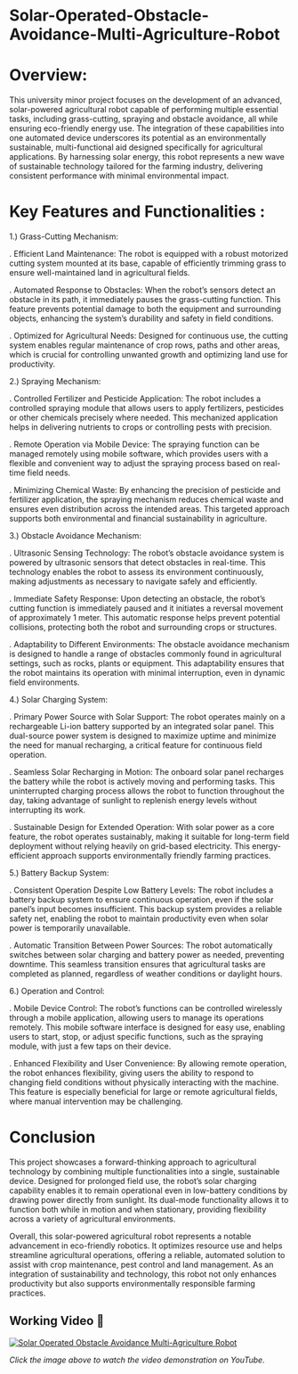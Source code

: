# Solar-Operated-Obstacle-Avoidance-Multi-Agriculture-Robot
# Overview:
This university minor project focuses on the development of an advanced, solar-powered agricultural robot capable of performing multiple essential tasks, including grass-cutting, spraying and obstacle avoidance, all while ensuring eco-friendly energy use. The integration of these capabilities into one automated device underscores its potential as an environmentally sustainable, multi-functional aid designed specifically for agricultural applications. By harnessing solar energy, this robot represents a new wave of sustainable technology tailored for the farming industry, delivering consistent performance with minimal environmental impact.

# Key Features and Functionalities : 
1.) Grass-Cutting Mechanism:

. Efficient Land Maintenance: The robot is equipped with a robust motorized cutting system mounted at its base, capable of efficiently trimming grass to ensure well-maintained land in agricultural fields.

. Automated Response to Obstacles: When the robot’s sensors detect an obstacle in its path, it immediately pauses the grass-cutting function. This feature prevents potential damage to both the equipment and surrounding objects, enhancing the system’s durability and safety in field conditions.

. Optimized for Agricultural Needs: Designed for continuous use, the cutting system enables regular maintenance of crop rows, paths and other areas, which is crucial for controlling unwanted growth and optimizing land use for productivity.

2.) Spraying Mechanism:

 . Controlled Fertilizer and Pesticide Application: The robot includes a controlled spraying module that allows users to apply fertilizers, pesticides or other chemicals precisely where needed. This mechanized application helps in delivering nutrients to crops or controlling pests with precision.

. Remote Operation via Mobile Device: The spraying function can be managed remotely using mobile software, which provides users with a flexible and convenient way to adjust the spraying process based on real-time field needs.

. Minimizing Chemical Waste: By enhancing the precision of pesticide and fertilizer application, the spraying mechanism reduces chemical waste and ensures even distribution across the intended areas. This targeted approach supports both environmental and financial sustainability in agriculture.

3.) Obstacle Avoidance Mechanism:

. Ultrasonic Sensing Technology: The robot’s obstacle avoidance system is powered by ultrasonic sensors that detect obstacles in real-time. This technology enables the robot to assess its environment continuously, making adjustments as necessary to navigate safely and efficiently.

. Immediate Safety Response: Upon detecting an obstacle, the robot’s cutting function is immediately paused and it initiates a reversal movement of approximately 1 meter. This automatic response helps prevent potential collisions, protecting both the robot and surrounding crops or structures.

. Adaptability to Different Environments: The obstacle avoidance mechanism is designed to handle a range of obstacles commonly found in agricultural settings, such as rocks, plants or equipment. This adaptability ensures that the robot maintains its operation with minimal interruption, even in dynamic field environments.

4.) Solar Charging System:

. Primary Power Source with Solar Support: The robot operates mainly on a rechargeable Li-ion battery supported by an integrated solar panel. This dual-source power system is designed to maximize uptime and minimize the need for manual recharging, a critical feature for continuous field operation.

. Seamless Solar Recharging in Motion: The onboard solar panel recharges the battery while the robot is actively moving and performing tasks. This uninterrupted charging process allows the robot to function throughout the day, taking advantage of sunlight to replenish energy levels without interrupting its work.

. Sustainable Design for Extended Operation: With solar power as a core feature, the robot operates sustainably, making it suitable for long-term field deployment without relying heavily on grid-based electricity. This energy-efficient approach supports environmentally friendly farming practices.

5.) Battery Backup System:

. Consistent Operation Despite Low Battery Levels: The robot includes a battery backup system to ensure continuous operation, even if the solar panel’s input becomes insufficient. This backup system provides a reliable safety net, enabling the robot to maintain productivity even when solar power is temporarily unavailable.

. Automatic Transition Between Power Sources: The robot automatically switches between solar charging and battery power as needed, preventing downtime. This seamless transition ensures that agricultural tasks are completed as planned, regardless of weather conditions or daylight hours.

6.) Operation and Control:

. Mobile Device Control: The robot’s functions can be controlled wirelessly through a mobile application, allowing users to manage its operations remotely. This mobile software interface is designed for easy use, enabling users to start, stop, or adjust specific functions, such as the spraying module, with just a few taps on their device.

. Enhanced Flexibility and User Convenience: By allowing remote operation, the robot enhances flexibility, giving users the ability to respond to changing field conditions without physically interacting with the machine. This feature is especially beneficial for large or remote agricultural fields, where manual intervention may be challenging.

# Conclusion
This project showcases a forward-thinking approach to agricultural technology by combining multiple functionalities into a single, sustainable device. Designed for prolonged field use, the robot’s solar charging capability enables it to remain operational even in low-battery conditions by drawing power directly from sunlight. Its dual-mode functionality allows it to function both while in motion and when stationary, providing flexibility across a variety of agricultural environments.

Overall, this solar-powered agricultural robot represents a notable advancement in eco-friendly robotics. It optimizes resource use and helps streamline agricultural operations, offering a reliable, automated solution to assist with crop maintenance, pest control and land management. As an integration of sustainability and technology, this robot not only enhances productivity but also supports environmentally responsible farming practices.

## Working Video 🎥

[![Solar Operated Obstacle Avoidance Multi-Agriculture Robot](https://img.youtube.com/vi/Ld0-uoinTPg/0.jpg)](https://youtube.com/shorts/Ld0-uoinTPg?si=RclGPECO038gqFQN)

*Click the image above to watch the video demonstration on YouTube.*
